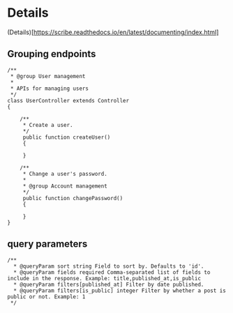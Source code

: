 # Details
(Details)[https://scribe.readthedocs.io/en/latest/documenting/index.html]
## Grouping endpoints
````
/**
 * @group User management
 *
 * APIs for managing users
 */
class UserController extends Controller
{

	/**
	 * Create a user.
	 */
	 public function createUser()
	 {

	 }
	 
	/**
     * Change a user's password.
     * 
	 * @group Account management
	 */
	 public function changePassword()
	 {

	 }
}
````
## query parameters
````
/**
  * @queryParam sort string Field to sort by. Defaults to 'id'.
  * @queryParam fields required Comma-separated list of fields to include in the response. Example: title,published_at,is_public
  * @queryParam filters[published_at] Filter by date published.
  * @queryParam filters[is_public] integer Filter by whether a post is public or not. Example: 1
 */
````

